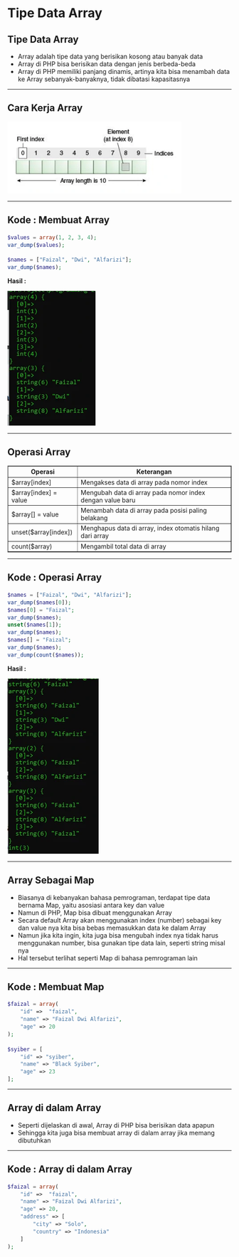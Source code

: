 # Tipe Data Array

## Tipe Data Array

- Array adalah tipe data yang berisikan kosong atau banyak data
- Array di PHP bisa berisikan data dengan jenis berbeda-beda
- Array di PHP memiliki panjang dinamis, artinya kita bisa menambah data ke Array sebanyak-banyaknya, tidak dibatasi kapasitasnya

---

## Cara Kerja Array

![1](../assets/img/10/1.webp)

---

## Kode : Membuat Array

```php
$values = array(1, 2, 3, 4);
var_dump($values);

$names = ["Faizal", "Dwi", "Alfarizi"];
var_dump($names);
```

**Hasil :**

![2](../assets/img/10/2.webp)

---

## Operasi Array

<table border="1" width="100%">
    <tr>
        <th>Operasi</th>
        <th>Keterangan</th>
    </tr>
    <tr>
        <td>$array[index]</td>
        <td>Mengakses data di array pada nomor index</td>
    </tr>
    <tr>
        <td>$array[index] = value</td>
        <td>Mengubah data di array pada nomor index dengan value baru</td>
    </tr>
    <tr>
        <td>$array[] = value</td>
        <td>Menambah data di array pada posisi paling belakang</td>
    </tr>
    <tr>
        <td>unset($array[index])</td>
        <td>Menghapus data di array, index otomatis hilang dari array</td>
    </tr>
    <tr>
        <td>count($array)</td>
        <td>Mengambil total data di array</td>
    </tr>
</table>

---

## Kode : Operasi Array

```php
$names = ["Faizal", "Dwi", "Alfarizi"];
var_dump($names[0]);
$names[0] = "Faizal";
var_dump($names);
unset($names[1]);
var_dump($names);
$names[] = "Faizal";
var_dump($names);
var_dump(count($names));
```

**Hasil :**

![3](../assets/img/10/3.webp)

---

## Array Sebagai Map

- Biasanya di kebanyakan bahasa pemrograman, terdapat tipe data bernama Map, yaitu asosiasi antara key dan value
- Namun di PHP, Map bisa dibuat menggunakan Array
- Secara default Array akan menggunakan index (number) sebagai key dan value nya kita bisa bebas memasukkan data ke dalam Array
- Namun jika kita ingin, kita juga bisa mengubah index nya tidak harus menggunakan number, bisa gunakan tipe data lain, seperti string misal nya
- Hal tersebut terlihat seperti Map di bahasa pemrograman lain

---

## Kode : Membuat Map

```php
$faizal = array(
    "id" =>  "faizal",
    "name" => "Faizal Dwi Alfarizi",
    "age" => 20
);

$syiber = [
    "id" => "syiber",
    "name" => "Black Syiber",
    "age" => 23
];
```

---

## Array di dalam Array

- Seperti dijelaskan di awal, Array di PHP bisa berisikan data apapun
- Sehingga kita juga bisa membuat array di dalam array jika memang dibutuhkan

---

## Kode : Array di dalam Array

```php
$faizal = array(
    "id" =>  "faizal",
    "name" => "Faizal Dwi Alfarizi",
    "age" => 20,
    "address" => [
        "city" => "Solo",
        "country" => "Indonesia"
    ]
);
```